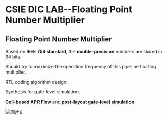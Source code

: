 # CSIE DIC LAB--Floating Point Number Multiplier
## Floating Point Number Multiplier

Based on **IEEE 754 standard**, the **double-precision** numbers are stored in 64 bits.  

Should try to maximize the operation frequency of this pipeline floating multiplier.  

RTL coding algorithm design.  

Synthesis for gate-level simulation.  

**Cell-based APR Flow** and **post-layout gate-level simulation**.  

![圖片6](https://github.com/JHAO-YU-WEI/Floating-Point-Number-Multiplier/assets/100525884/4c0e36e2-9d79-4f5f-8dfb-0adb0d92ffde)
